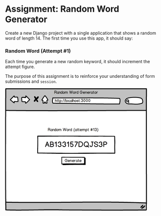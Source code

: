 # Assignment: Random Word Generator

Create a new Django project with a single application that shows a random word of length 14. The first time you use this app, it should say:

### Random Word (Attempt #1)

Each time you generate a new random keyword, it should increment the attempt figure.

The purpose of this assignment is to reinforce your understanding of form submissions and `session`.

![alt text](random-word.png  "Optional title attribute")

